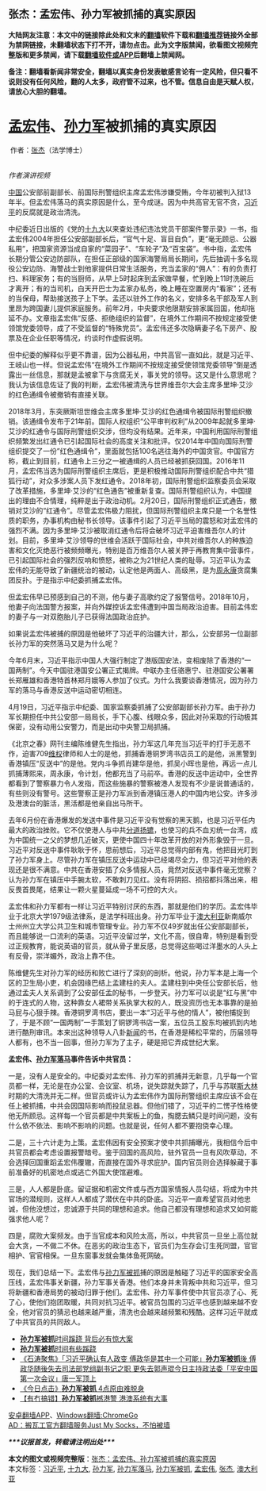  <h2>张杰：孟宏伟、孙力军被抓捕的真实原因</h2> <p class="notice"><b>大陆网友注意：本文中的链接除此处和文末的<a href="https://github.com/bannedbook/fanqiang" >翻墙</a>软件下载和<a href="https://github.com/killgcd/justmysocks/blob/master/README.md">翻墙推荐</a>链接外全部为禁网链接，未翻墙状态下打不开，请勿点击。此为文字版禁闻，欲看图文视频完整版和更多禁闻，请下载<a href="https://github.com/bannedbook/fanqiang">翻墙软件或APP</a>后翻墙上禁闻网。</p><p>备注：翻墙看新闻非常安全，翻墙以真实身份发表敏感言论有一定风险，但只看不说则没有任何风险，翻的人太多，政府管不过来，也不管。信息自由是天赋人权，请放心大胆的翻墙。</b></p>  <div class="entry"> <h1 ><strong><a href="https://www.bannedbook.org/bnews/tag/%e5%ad%9f%e5%ae%8f%e4%bc%9f/" class="st_tag internal_tag" rel="tag" title="标签 孟宏伟 下的日志">孟宏伟</a>、<a href="https://www.bannedbook.org/bnews/tag/%E5%AD%99%E5%8A%9B%E5%86%9B/" class="st_tag internal_tag" rel="tag" title="标签 孙力军 下的日志">孙力军</a>被抓捕的真实原因</strong></h1> <p>&nbsp;作者：<a href="https://www.bannedbook.org/bnews/tag/%e5%bc%a0%e6%9d%b0/" class="st_tag internal_tag" rel="tag" title="标签 张杰 下的日志">张杰</a>（法学博士）</p> <p><br /> <em>作者演讲视频</em></p> <p><span class='wp_keywordlink_affiliate'><a href="https://www.bannedbook.org/" title="中国" target="_blank">中国</a></span>公安部前副部长、前国际刑警组织主席孟宏伟涉嫌受贿，今年初被判入狱13年半。但孟宏伟落马的真实原因是什么，至今成谜。因为中共高官无官不贪，<a href="https://www.bannedbook.org/bnews/tag/%e4%b9%a0%e8%bf%91%e5%b9%b3/" class="st_tag internal_tag" rel="tag" title="标签 习近平 下的日志">习近平</a>的反腐就是政治清洗。</p> <p>中纪委近日出版的《党的<a href="https://www.bannedbook.org/bnews/tag/%e5%8d%81%e4%b9%9d%e5%a4%a7/" class="st_tag internal_tag" rel="tag" title="标签 十九大 下的日志">十九大</a>以来查处违纪违法党员干部案件警示录》一书，指孟宏伟2004年担任公安部副部长后，&ldquo;官气十足、盲目自负&rdquo;，更&ldquo;毫无顾忌、公器私用&rdquo;，把国家资源当成自家的&ldquo;菜园子&rdquo;、&ldquo;车轮子&rdquo;及&ldquo;百宝袋&rdquo;。书中指，孟宏伟长期分管公安边防部队，在担任正部级的国家海警局局长期间，先后抽调十多名现役公安边防、海警战士到他家提供日常生活服务，充当孟家的&ldquo;佣人&rdquo;：有的负责打扫、料理家务；有的当厨师，从早上5时起床到孟家做早餐，忙到晚上11时洗碗后才离开；有的当司机，白天开巴士为孟家办私务，晚上睡在空置房内&ldquo;看家&rdquo;；还有的当保母，帮助接送孩子上下学。孟还以驻外工作的名义，安排多名干部及军人到里昂为跨国妻儿提供家庭服务。前年2月，中央要求他限期安排家属回国，他却拖延不办。文章指孟宏伟&ldquo;反感、拒绝组织的监督&rdquo;，在境外工作期间不按规定接受使领馆党委领导，成了不受监督的&ldquo;特殊党员&rdquo;。孟宏伟还多次隐瞒妻子名下房产、股票及在企业任职等情况，约谈时作虚假说明。</p> <p>但中纪委的解释似乎更不靠谱，因为公器私用，中共高官一直如此，就是习近平、王岐山也一样。但说孟宏伟&ldquo;在境外工作期间不按规定接受使领馆党委领导&rdquo;倒是透露出一丝信息，那就是孟被拿下与贪腐无关，事关党的领导。这又是什么意思呢？我认为该信息佐证了我的判断，孟宏伟被清洗与世界维吾尔大会主席多里坤&middot;艾沙的红色通缉令被撤销有直接关联。</p>  <p>2018年3月，东突厥斯坦世维会主席多里坤&middot;艾沙的红色通缉令被国际刑警组织撤销。该通缉令发布于21年前。国际人权组织&ldquo;公平审判权利&rdquo;从2009年起就多里坤&middot;艾沙的红通令与国际刑警组织交涉，但均没有结果。近年来，中国利用国际刑警组织频繁发出红通令已引起国际社会的高度关注和批评。仅2014年中国向国际刑警组织提交了一份&#8221;红色通缉令&#8221;，里面就包括100名逃往海外的中国贪官。中国官方称，截止到目前，红通令上三分之一被通缉的人员已经被抓获回国。2016年11月，孟宏伟当选为国际刑警组织主席后，更是积极推动国际刑警组织配合中共&ldquo;猎狐行动&rdquo;，对众多涉案人员下发红通令。2018年初，国际刑警组织监察委员会采取了改革措施，多里坤&middot;艾沙的&ldquo;红色通告&rdquo;被重新复查。国际刑警组织认为，中国提出的理由不合情理，纯粹是出于政治动机。2月20日，国际刑警组织正式通告，撤销对艾沙的&ldquo;红通令&rdquo;。尽管孟宏伟极力阻扰，但国际刑警组织主席只是一个名誉性质的职务，办事机构由秘书长领导。该事件引起了习近平当局的震怒和对孟宏伟的强烈不满。因为多里坤&middot;艾沙被取消红通令后将会破坏习近平迫害维吾尔人的计划。目前，多里坤&middot;艾沙领导的世维会活跃于国际社会，中共对维吾尔人的种族迫害和文化灭绝恶行被频频曝光，特别是百万维吾尔人被关押于再教育集中营事件，已引起国际社会的强烈反响和愤怒，被称之为21世纪人类的耻辱。习近平认为孟宏伟的无能导致了新疆统治的被动，认定他是两面人、高级黑，是为<span class='wp_keywordlink'><a href="https://www.bannedbook.org/forum2/topic2891.html" title="《周永康其人》《周永康传》" target="_blank">周永康</a></span>贪腐集团反扑。于是指示中纪委抓捕孟宏伟。</p> <p>但孟宏伟早已预感到自己的不测，他与妻子高歌约定了报警信号。2018年10月，他妻子向法国警方报案，并向外媒控诉孟宏伟遭到中国当局政治迫害。目前孟伟宏的妻子与一对双胞胎儿子已获得法国政治庇护。</p> <p>如果说孟宏伟被捕的原因是他破坏了习近平的治疆大计，那么，公安部另一位副部长孙力军的突然落马又是为什么呢？</p> <p>今年6月末，习近平指示中国人大强行制定了港版国安法，变相废除了香港的&ldquo;一国两制&rdquo;。今天中国驻港国安公署正式揭牌。中联办主任骆惠宁、驻港国安公署署长郑雁雄和香港特首林郑月娥等人参加了仪式。为什么我要谈香港情况，因为孙力军的落马与香港反送中运动密切相连。</p> <p>4月19日，习近平指示中纪委、国家监察委抓捕了公安部副部长孙力军。由于孙力军长期担任中共公安部一局局长，手下心腹、线眼众多，因此对孙采取的行动极其保密，没有动用公安警力，而是出动中央警卫局抓捕。</p>  <p>《北京之春》网刊主编陈维健先生指出，孙力军这几年充当习近平的打手无恶不作，迫害709<span class='wp_keywordlink_affiliate'><a href="https://www.bannedbook.org/bnews/weiquan/" title="维权" target="_blank">维权</a></span>律师和人士的是他，抓捕香港铜罗湾书店员工的是他，派黑警到香港镇压&ldquo;反送中&rdquo;的是他。党内斗争抓肖建华是他，抓吴小晖也是他，再远一点儿抓捕薄熙来，周永康，令计划，他都充当了马前卒。香港的反送中运动中，全世界都看到了警察暴力令人发指，而这些施暴的警察被港人发现有不少是说普通话的，有些则没有警号。这些警察正是孙力军派到香港镇压港人的中国内地公安。许多涉及港澳台的脏活，黑活都是他亲自出马所干。</p> <p>去年6月份在香港爆发的发送中事件是习近平没有觉察的黑天鹅，也是习近平任内最大的政治挫败。它不仅使港人与中共<span class='wp_keywordlink'><a href="https://www.bannedbook.org/forum2/topic1335.html" title="老曹收藏-分道扬镳-苏南冲突始末" target="_blank">分道扬镳</a></span>，也使习的兵不血刃统一台湾，成为中国统一之父的梦想几近破灭，更使中国四十年改革开放的对外形象毁于一旦。习近平对反送中事件耿耿于怀，思前想后，习近平总觉得内部有鬼，他把目光盯到了孙力军身上。尽管孙力军在镇压反送中运动中已经竭尽全力，但习近平对他的表现还是很不满意。中共在香港安插了众多情报人员，竟然对反送中事件毫无觉察？认为孙力军在镇压中手腕太软，不敢刺刀见红。没有将阴招、损招都抖落出来，相反畏首畏尾，结果让一颗火星蔓延成一场不可控的大火。</p> <p>孟宏伟和孙力军都有一样让习近平特别讨厌的东西，那就是他们的学历。孟宏伟毕业于北京大学1979级法律系，是法学科班出身。孙力军毕业于<a href="https://www.bannedbook.org/bnews/tag/%e6%be%b3%e5%a4%a7%e5%88%a9%e4%ba%9a/" class="st_tag internal_tag" rel="tag" title="标签 澳大利亚 下的日志">澳大利亚</a>新南威尔士州州立大学公共卫生和城市管理专业。孙力军不仅49岁就出任公安部副部长，而且能够说一口流利的英语。习近平没留过学，文化不高，很自卑，特别是看到受过正规教育，能说英语的官员，就从骨子里反感，总觉得这些喝过洋墨水的人头上有反骨，崇洋媚外，政治上靠不住。</p> <p>陈维健先生对孙力军的经历和败亡进行了深刻的剖析。他说，孙力军本是上海一个区的卫生局小吏，机会因缘巴结上孟建柱的夫人。孟建柱到中央任公安部长后，他通过孟夫人关系调到了公安部任孟的秘书，一步登天。孙力军可以说是&ldquo;红与黑&rdquo;中的于连式的人物，这种靠女人裙带关系执掌大权的人，既没资历也无本事靠的是拍马屁与心狠手辣。香港铜罗湾书店，要出一本&ldquo;习近平与他的情人&rdquo;，被他捕捉到了，于是不顾&ldquo;一国两制&rdquo;一手策划了铜锣湾书店一案，五位员工股东均被抓到内地进行酷刑审讯。本来出这种领导人八卦<span class='wp_keywordlink_affiliate'><a href="https://www.bannedbook.org/" title="新闻">新闻</a></span>的书，在香港是稀松平常的，历届领导人都有，也不当一回事，但孙力军为了主子，硬是把它弄成世纪大案。</p> <p><strong>孟宏伟、<a href="https://www.bannedbook.org/bnews/tag/%e5%ad%99%e5%8a%9b%e5%86%9b%e8%90%bd%e9%a9%ac/" class="st_tag internal_tag" rel="tag" title="标签 孙力军落马 下的日志">孙力军落马</a>事件告诉中共官员：</strong></p>  <p>一是，没有人是安全的。中纪委对孟宏伟、孙力军的抓捕并无新意，几乎每一个官员都一样，无论是在办公室、会议室、机场，说失踪就失踪了，几乎与苏联<span class='wp_keywordlink'><a href="https://www.bannedbook.org/forum2/topic1256.html" title="斯大林（上、中、下册）" target="_blank">斯大林</a></span>时期的大清洗并无二样。但官员或许认为孟宏伟作为国际刑警组织主席应该不会在任上被抓捕，中共会因国际影响而投鼠忌器。但他们错了，习近平的二愣子性格使他无所顾忌。这样每一个官员都是中共案板上的鱼，掏腮去鳞只是时间问题，没有什么依不依法、影响不影响的问题。也就是说，任何人都不要抱侥幸心理。</p> <p>二是，三十六计走为上策。孟宏伟因有安全预案才使中共抓捕曝光，我相信今后中共官员都会考虑设置报警暗号。鉴于回国的高风险，驻外官员一旦有风吹草动，不会选择回国重蹈孟宏伟覆辙，而直接在国外寻求庇护。国内官员则会选择躲藏于事前准备好的机密地点或逃亡外国大使馆避难。</p> <p>三是，人人都是卧底。留证据和机密文件或与西方国家情报人员勾结，将成为中共官场的潜规则，这样人人都成了潜伏在中共的卧底。习近平一直希望官员对他忠诚，但他没想过，忠诚源于共同的理想和追求。他自己都没有理想和追求又如何能强求他人呢？</p> <p>四是，腐败大案频发。由于当官成本和风险太高，所以，中共官员一旦坐上高位就会大贪，一不做二不休。在恶劣的政治生态下，官员们为生存会订生死同盟，官官相护、官官相保。一旦东窗事发就会集体鱼死网破。</p> <p>现在，我们总结一下。孟宏伟与<a href="https://www.bannedbook.org/bnews/tag/%e5%ad%99%e5%8a%9b%e5%86%9b%e8%a2%ab%e6%8a%93/" class="st_tag internal_tag" rel="tag" title="标签 孙力军被抓 下的日志">孙力军被抓</a>捕的原因是触碰了习近平的国家安全高压线，孟宏伟事关新疆，孙力军事关香港。他们本身并未背叛中共和习近平，但习将新疆和香港局势的被动归罪于他们。孟宏伟、孙力军事件使中共官员凉了心、死了心，使他们抱团取暖，共同对抗习近平。被官员包围的习近平也感到越来越不安全，他对官员的猜忌也越来越严重，清洗也会越来越频繁和残酷。这样习近平就成了中共官员的共同敌人。&nbsp;</p>  <ul class='op-related-articles' title='相关阅读'> <li><a href='https://www.bannedbook.org/bnews/comments/20200425/1318967.html' target='_blank'><b>孙力军被抓</b>时间蹊跷 背后必有惊大案</a></li> <li><a href='https://www.bannedbook.org/bnews/baitai/20200425/1318764.html' target='_blank'><b>孙力军被抓</b>时间有些蹊跷</a></li> <li><a href='https://www.bannedbook.org/bnews/bannedvideo/20200422/1316896.html' target='_blank'>《石涛聚焦》「习近平确认有人政变 傅政华是其中一个可能」<b>孙力军被抓</b>後 傅政华随後失去司法部党组副书记之职 更失去郭声琨今日主持政法委「平安中国第一次会议」唐一军顶上 </a></li> <li><a href='https://www.bannedbook.org/bnews/bannedvideo/20200421/1316545.html' target='_blank'>《今日点击》<b>孙力军被抓</b> 4点原由难脱身 </a></li> <li><a href='https://www.bannedbook.org/bnews/comments/20200421/1316448.html' target='_blank'>【有冇搞错】<b>孙力军被抓</b>撼港警 港澳系统有大事</a></li> </ul> <div class="texttj"> <a href="https://github.com/bannedbook/fanqiang/wiki/%E7%A6%81%E9%97%BB%E7%BD%91%E5%AE%89%E5%8D%93%E7%BF%BB%E5%A2%99%E6%96%B0%E9%97%BBAPP" target="_blank">安卓翻墙APP</a>、<a href="https://github.com/bannedbook/fanqiang/wiki/Chrome%E4%B8%80%E9%94%AE%E7%BF%BB%E5%A2%99%E5%8C%85" target="_blank">Windows翻墙:ChromeGo</a><br/> <a href="https://github.com/killgcd/justmysocks/blob/master/README.md" target="_blank">AD：搬瓦工官方翻墙服务Just My Socks，不怕被墙</a> </div><p><em><strong>***议报首发，转载请注明出处***</strong></em></p><a name='sharetosocial'></a>         <div><b>本文的图文或视频完整版</b>：<a href='https://www.bannedbook.org/bnews/baitai/20200710/1358718.html'>张杰：孟宏伟、孙力军被抓捕的真实原因</a></div>  </div><!--END ENTRY--> <div class="postfooter"> <div>本文标签：<a href="https://www.bannedbook.org/bnews/tag/%e4%b9%a0%e8%bf%91%e5%b9%b3/" rel="tag">习近平</a>, <a href="https://www.bannedbook.org/bnews/tag/%e5%8d%81%e4%b9%9d%e5%a4%a7/" rel="tag">十九大</a>, <a href="https://www.bannedbook.org/bnews/tag/%E5%AD%99%E5%8A%9B%E5%86%9B/" rel="tag">孙力军</a>, <a href="https://www.bannedbook.org/bnews/tag/%e5%ad%99%e5%8a%9b%e5%86%9b%e8%90%bd%e9%a9%ac/" rel="tag">孙力军落马</a>, <a href="https://www.bannedbook.org/bnews/tag/%e5%ad%99%e5%8a%9b%e5%86%9b%e8%a2%ab%e6%8a%93/" rel="tag">孙力军被抓</a>, <a href="https://www.bannedbook.org/bnews/tag/%e5%ad%9f%e5%ae%8f%e4%bc%9f/" rel="tag">孟宏伟</a>, <a href="https://www.bannedbook.org/bnews/tag/%e5%bc%a0%e6%9d%b0/" rel="tag">张杰</a>, <a href="https://www.bannedbook.org/bnews/tag/%e6%be%b3%e5%a4%a7%e5%88%a9%e4%ba%9a/" rel="tag">澳大利亚</a></div>  </div><!--END POSTFOOTER--> 